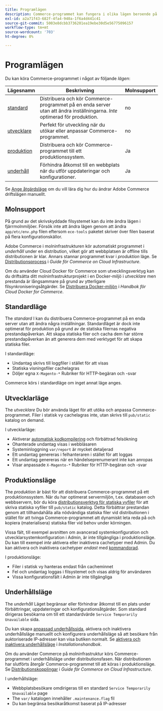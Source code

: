 ```yaml
---
title: Programlägen
description: Commerce-programmet kan fungera i olika lägen beroende på dina behov. Visa en detaljerad lista över tillgängliga programlägen.
exl-id: a2a71f43-682f-4fa4-940a-1f6a4d441c41
source-git-commit: 5003e8dcbb3736201ea19ebe30d5e56775096157
workflow-type: tm+mt
source-wordcount: '703'
ht-degree: 0%

---
```


# Programlägen

Du kan köra Commerce-programmet i något av följande _lägen_:

| Lägesnamn | Beskrivning | Molnsupport |
| ------------------------ | ------------------- | ------------- |
| [standard](#default-mode) | Distribuera och kör Commerce-programmet på en enda server utan att ändra inställningarna. _Inte_ optimerad för produktion. | no |
| [utvecklare](#developer-mode) | Perfekt för utveckling när du utökar eller anpassar Commerce-programmet. | no |
| [produktion](#production-mode) | Distribuera och kör Commerce-programmet till ett produktionssystem. | Ja |
| [underhåll](#maintenance-mode) | Förhindra åtkomst till en webbplats när du utför uppdateringar och konfigurationer. | Ja |

Se [Ange åtgärdsläge](../cli/set-mode.md) om du vill lära dig hur du ändrar Adobe Commerce driftslägen manuellt.

## Molnsupport

På grund av det skrivskyddade filsystemet kan du inte ändra lägen i fjärrmolnmiljöer. Försök inte att ändra lägen genom att ändra `app/etc/env.php` filen eftersom `ece-tools` paketet skriver över filen baserat på flera konfigurationskällor.

Adobe Commerce i molninfrastrukturen kör automatiskt programmet i _underhåll_ under en distribution, vilket gör att webbplatsen är offline tills distributionen är klar. Annars stannar programmet kvar i _produktion_ läge. Se [Distributionsprocess](https://experienceleague.adobe.com/docs/commerce-cloud-service/user-guide/develop/deploy/process.html#deploy-phase) i _Guide för Commerce on Cloud Infrastructure_.

Om du använder Cloud Docker för Commerce som utvecklingsverktyg kan du driftsätta ditt molninfrastrukturprojekt i en Docker-miljö i _utvecklare_ men prestanda är långsammare på grund av ytterligare filsynkroniseringsåtgärder. Se [Distribuera Docker-miljön](https://developer.adobe.com/commerce/cloud-tools/docker/deploy/#launch-mode) i _Handbok för Cloud Docker for Commerce_.

## Standardläge

The _standard_ I kan du distribuera Commerce-programmet på en enda server utan att ändra några inställningar. Standardläget är dock inte optimerat för produktion på grund av de statiska filernas negativa prestandapåverkan. Att skapa statiska filer och cacha dem har större prestandapåverkan än att generera dem med verktyget för att skapa statiska filer.

I standardläge:

- Undantag skrivs till loggfiler i stället för att visas
- Statiska visningsfiler cachelagras
- Döljer egna `X-Magento-*` Rubriker för HTTP-begäran och -svar

Commerce körs i standardläge om inget annat läge anges.

## Utvecklarläge

The _utvecklare_ Du bör använda läget för att utöka och anpassa Commerce-programmet. Filer i statisk vy cachelagras inte, utan skrivs till `pub/static` katalog on demand.

I utvecklarläge:

- Aktiverar [automatisk kodkompilering](../cli/code-compiler.md) och förbättrad felsökning
- Ohanterade undantag visas i webbläsaren
- Systeminloggning `var/report` är mycket detaljerad
- Ett undantag genereras i felhanteraren i stället för att loggas
- Ett undantag genereras när en händelseprenumerant inte kan anropas
- Visar anpassade `X-Magento-*` Rubriker för HTTP-begäran och -svar

## Produktionsläge

The _produktion_ är bäst för att distribuera Commerce-programmet på ett produktionssystem. När du har optimerat servermiljön, t.ex. databasen och webbservern, bör du köra [distributionsverktyg för statiska vyfiler](../cli/static-view-file-deployment.md) för att skriva statiska vyfiler till `pub/static` katalog. Detta förbättrar prestandan genom att tillhandahålla alla nödvändiga statiska filer vid distributionen i stället för att tvinga Commerce-programmet att dynamiskt leta reda på och kopiera (materialisera) statiska filer vid behov under körningen.

Vissa fält, till exempel avsnitten om avancerad systemkonfiguration och utvecklarsystemkonfiguration i Admin, är inte tillgängliga i produktionsläge. Du kan till exempel _inte_ aktivera eller inaktivera cachetyper med Admin. Du kan aktivera och inaktivera cachetyper _endast_ med [kommandorad](../cli/manage-cache.md#config-cli-subcommands-cache-en).

I produktionsläge:

- Filer i statisk vy hanteras endast från cacheminnet
- Fel och undantag loggas i filsystemet och visas aldrig för användaren
- Vissa konfigurationsfält i Admin är inte tillgängliga

## Underhållsläge

The _underhåll_ Läget begränsar eller förhindrar åtkomst till en plats under förbättringar, uppdateringar och konfigurationsåtgärder. Som standard dirigeras besökarna om till ett standardvärde `Service Temporarily Unavailable` sida.

Du kan skapa [anpassad underhållssida](../../upgrade/troubleshooting/maintenance-mode-options.md), aktivera och inaktivera underhållsläge manuellt och konfigurera underhållsläge så att besökare från auktoriserade IP-adresser kan visa butiken normalt. Se [aktivera och inaktivera underhållsläge](../../installation/tutorials/maintenance-mode.md) i _Installationshandbok_.

Om du använder Commerce på molninfrastruktur körs Commerce-programmet i underhållsläge under distributionsfasen. När distributionen har slutförts återgår Commerce-programmet till att köras i produktionsläge. Se [Distributionskopplingar](https://experienceleague.adobe.com/docs/commerce-cloud-service/user-guide/develop/deploy/best-practices.html#phase-5%3A-deployment-hooks) i _Guide för Commerce on Cloud Infrastructure_.

I underhållsläge:

- Webbplatsbesökare omdirigeras till en standard `Service Temporarily Unavailable` page
- The `var/` katalogen innehåller `.maintenance.flag` fil
- Du kan begränsa besökaråtkomst baserat på IP-adresser
